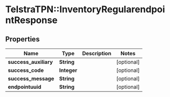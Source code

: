 # TelstraTPN::InventoryRegularendpointResponse

## Properties
Name | Type | Description | Notes
------------ | ------------- | ------------- | -------------
**success_auxiliary** | **String** |  | [optional] 
**success_code** | **Integer** |  | [optional] 
**success_message** | **String** |  | [optional] 
**endpointuuid** | **String** |  | [optional] 


